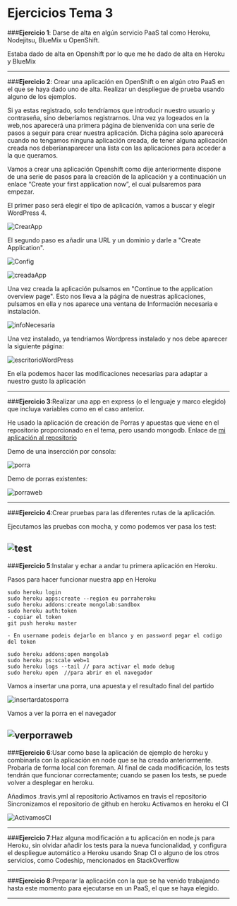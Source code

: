 # **Ejercicios Tema 3**

###**Ejercicio 1**: Darse de alta en algún servicio PaaS tal como Heroku, Nodejitsu, BlueMix u OpenShift.

Estaba dado de alta en Openshift por lo que me he dado de alta en Heroku y BlueMix

----------
###**Ejercicio 2**: Crear una aplicación en OpenShift o en algún otro PaaS en el que se haya dado uno de alta. Realizar un despliegue de prueba usando alguno de los ejemplos.

Si ya estas registrado, solo tendríamos que introducir nuestro usuario y contraseña, sino deberíamos registrarnos.
Una vez ya logeados en la web,nos aparecerá una primera página de bienvenida con una serie de pasos a seguir para crear nuestra aplicación. Dicha página solo aparecerá cuando no tengamos ninguna aplicación creada, de tener alguna aplicación creada nos deberíanaparecer una lista con las aplicaciones para acceder a la que queramos.

Vamos a crear una aplicación
Openshift como dije anteriormente dispone de una serie de pasos para la creación de la aplicación y a continuación un enlace “Create your first application now”, el cual pulsaremos para empezar.

El primer paso será elegir el tipo de aplicación, vamos a buscar y elegir WordPress 4.

![CrearApp](http://i1266.photobucket.com/albums/jj540/Juantan_Tonio/crearapp_zpsjw3mnizc.png)

El segundo paso es añadir una URL y un dominio y darle a "Create Application".

![Config](http://i1266.photobucket.com/albums/jj540/Juantan_Tonio/configApp_zpsmqgf5zxi.png)

![creadaApp](http://i1266.photobucket.com/albums/jj540/Juantan_Tonio/creadaApp_zps3gryhdij.png)

Una vez creada la aplicación pulsamos en "Continue to the application overview page".
Esto nos lleva a la página de nuestras aplicaciones, pulsamos en ella y nos aparece una ventana de Información necesaria e instalación.

![infoNecesaria](http://i1266.photobucket.com/albums/jj540/Juantan_Tonio/instalacionWordpress_zpsbrsfuyo3.png)

Una vez instalado, ya tendriamos Wordpress instalado y nos debe aparecer la siguiente página:

![escritorioWordPress](http://i1266.photobucket.com/albums/jj540/Juantan_Tonio/escritorioWordpress_zpsac9psdjd.png)

En ella podemos hacer las modificaciones necesarias para adaptar a nuestro gusto la aplicación

----------
###**Ejercicio 3**:Realizar una app en express (o el lenguaje y marco elegido) que incluya variables como en el caso anterior.

He usado la aplicación de creación de Porras y apuestas que viene en el repositorio proporcionado en el tema, pero usando mongodb.
Enlace de [mi aplicación al repositorio](https://github.com/cr13/Ejer3Tema3)

Demo de una insercción por consola:

![porra](http://i1266.photobucket.com/albums/jj540/Juantan_Tonio/porra_zpsx5et1tau.png)

Demo de porras existentes:

![porraweb](http://i1266.photobucket.com/albums/jj540/Juantan_Tonio/porraweb_zps3wlxgfjs.png)

----------

###**Ejercicio 4**:Crear pruebas para las diferentes rutas de la aplicación.

Ejecutamos las pruebas con mocha, y como podemos ver pasa los test:

![test](http://i1266.photobucket.com/albums/jj540/Juantan_Tonio/test_zps64vznwff.png)
----------

###**Ejercicio 5**:Instalar y echar a andar tu primera aplicación en Heroku.

Pasos para hacer funcionar nuestra app en Heroku

    sudo heroku login
    sudo heroku apps:create --region eu porraheroku
    sudo heroku addons:create mongolab:sandbox
    sudo heroku auth:token
    - copiar el token
    git push heroku master

    - En username podeis dejarlo en blanco y en password pegar el codigo del token

    sudo heroku addons:open mongolab
    sudo heroku ps:scale web=1
    sudo heroku logs --tail // para activar el modo debug
    sudo heroku open  //para abrir en el navegador

Vamos a insertar una porra, una apuesta y el resultado final del partido

![insertardatosporra](http://i1266.photobucket.com/albums/jj540/Juantan_Tonio/porraHeroku_zpshoudlxel.png)

Vamos a ver la porra en el navegador

![verporraweb](http://i1266.photobucket.com/albums/jj540/Juantan_Tonio/porraherokuweb_zpsryaa0rfp.png)
----------

###**Ejercicio 6**:Usar como base la aplicación de ejemplo de heroku y combinarla con la aplicación en node que se ha creado anteriormente. Probarla de forma local con foreman. Al final de cada modificación, los tests tendrán que funcionar correctamente; cuando se pasen los tests, se puede volver a desplegar en heroku.

Añadimos .travis.yml al repositorio
Activamos en travis el repositorio
Sincronizamos el repositorio de github en heroku
Activamos en heroku el CI

![ActivamosCI](http://i1266.photobucket.com/albums/jj540/Juantan_Tonio/ciHeroku_zps2scsv0bz.png)

----------
###**Ejercicio 7**:Haz alguna modificación a tu aplicación en node.js para Heroku, sin olvidar añadir los tests para la nueva funcionalidad, y configura el despliegue automático a Heroku usando Snap CI o alguno de los otros servicios, como Codeship, mencionados en StackOverflow

----------
###**Ejercicio 8**:Preparar la aplicación con la que se ha venido trabajando hasta este momento para ejecutarse en un PaaS, el que se haya elegido.

----------
